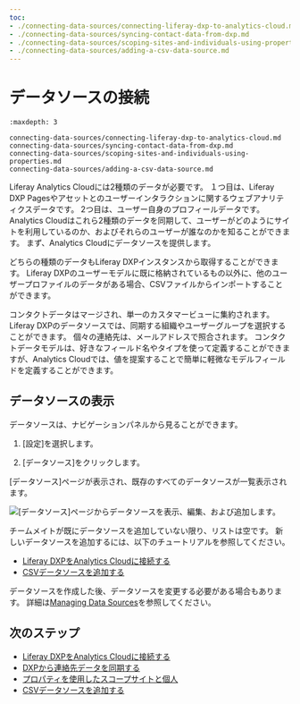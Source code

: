 ```yaml
---
toc:
- ./connecting-data-sources/connecting-liferay-dxp-to-analytics-cloud.md
- ./connecting-data-sources/syncing-contact-data-from-dxp.md
- ./connecting-data-sources/scoping-sites-and-individuals-using-properties.mdをご参照ください。
- ./connecting-data-sources/adding-a-csv-data-source.md
---
```


# データソースの接続

```{toctree}
:maxdepth: 3

connecting-data-sources/connecting-liferay-dxp-to-analytics-cloud.md
connecting-data-sources/syncing-contact-data-from-dxp.md
connecting-data-sources/scoping-sites-and-individuals-using-properties.md
connecting-data-sources/adding-a-csv-data-source.md
```

Liferay Analytics Cloudには2種類のデータが必要です。 １つ目は、Liferay DXP Pagesやアセットとのユーザーインタラクションに関するウェブアナリティクスデータです。 2つ目は、ユーザー自身のプロフィールデータです。 Analytics Cloudはこれら2種類のデータを同期して、ユーザーがどのようにサイトを利用しているのか、およびそれらのユーザーが誰なのかを知ることができます。 まず、Analytics Cloudにデータソースを提供します。

どちらの種類のデータもLiferay DXPインスタンスから取得することができます。 Liferay DXPのユーザーモデルに既に格納されているもの以外に、他のユーザープロファイルのデータがある場合、CSVファイルからインポートすることができます。

コンタクトデータはマージされ、単一のカスタマービューに集約されます。 Liferay DXPのデータソースでは、同期する組織やユーザーグループを選択することができます。 個々の連絡先は、メールアドレスで照合されます。 コンタクトデータモデルは、好きなフィールド名やタイプを使って定義することができますが、Analytics Cloudでは、値を提案することで簡単に軽微なモデルフィールドを定義することができます。

## データソースの表示

データソースは、ナビゲーションパネルから見ることができます。

1. [設定]を選択します。

1. [データソース]をクリックします。

[データソース]ページが表示され、既存のすべてのデータソースが一覧表示されます。

![[データソース]ページからデータソースを表示、編集、および追加します。](./connecting-data-sources/images/01.png)

チームメイトが既にデータソースを追加していない限り、リストは空です。 新しいデータソースを追加するには、以下のチュートリアルを参照してください。

- [Liferay DXPをAnalytics Cloudに接続する](./connecting-data-sources/connecting-liferay-dxp-to-analytics-cloud.md)
- [CSVデータソースを追加する](./connecting-data-sources/adding-a-csv-data-source.md)

データソースを作成した後、データソースを変更する必要がある場合もあります。 詳細は[Managing Data Sources](./workspace-data/managing-data-sources.md)を参照してください。

## 次のステップ

- [Liferay DXPをAnalytics Cloudに接続する](./connecting-data-sources/connecting-liferay-dxp-to-analytics-cloud.md)
- [DXPから連絡先データを同期する](./connecting-data-sources/syncing-contact-data-from-dxp.md)
- [プロパティを使用したスコープサイトと個人](./connecting-data-sources/scoping-sites-and-individuals-using-properties.md)
- [CSVデータソースを追加する](./connecting-data-sources/adding-a-csv-data-source.md)